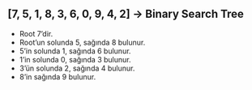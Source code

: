 ## [7, 5, 1, 8, 3, 6, 0, 9, 4, 2] → Binary Search Tree

- Root 7’dir.
- Root’un solunda 5, sağında 8 bulunur.
- 5’in solunda 1, sağında 6 bulunur.
- 1’in solunda 0, sağında 3 bulunur.
- 3’ün solunda 2, sağında 4 bulunur.
- 8’in sağında 9 bulunur.
